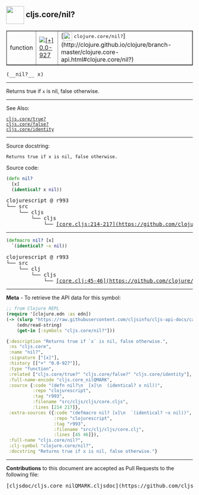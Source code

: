 ## <img width="48px" valign="middle" src="http://i.imgur.com/Hi20huC.png"> cljs.core/nil?

 <table border="1">
<tr>

<td>function</td>
<td><a href="https://github.com/cljsinfo/cljs-api-docs/tree/0.0-927"><img valign="middle" alt="[+] 0.0-927" src="https://img.shields.io/badge/+-0.0--927-lightgrey.svg"></a> </td>
<td>
[<img height="24px" valign="middle" src="http://i.imgur.com/1GjPKvB.png"> <samp>clojure.core/nil?</samp>](http://clojure.github.io/clojure/branch-master/clojure.core-api.html#clojure.core/nil?)
</td>
</tr>
</table>

 <samp>
(__nil?__ x)<br>
</samp>

---

Returns true if `x` is nil, false otherwise.

---


See Also:

[`cljs.core/true?`](cljs.core_trueQMARK.md)<br>
[`cljs.core/false?`](cljs.core_falseQMARK.md)<br>
[`cljs.core/identity`](cljs.core_identity.md)<br>

---

Source docstring:

```
Returns true if x is nil, false otherwise.
```

Source code:

```clj
(defn nil?
  [x]
  (identical? x nil))
```

 <pre>
clojurescript @ r993
└── src
    └── cljs
        └── cljs
            └── <ins>[core.cljs:214-217](https://github.com/clojure/clojurescript/blob/r993/src/cljs/cljs/core.cljs#L214-L217)</ins>
</pre>


---

```clj
(defmacro nil? [x]
  `(identical? ~x nil))
```

 <pre>
clojurescript @ r993
└── src
    └── clj
        └── cljs
            └── <ins>[core.clj:45-46](https://github.com/clojure/clojurescript/blob/r993/src/clj/cljs/core.clj#L45-L46)</ins>
</pre>

---

__Meta__ - To retrieve the API data for this symbol:

```clj
;; from Clojure REPL
(require '[clojure.edn :as edn])
(-> (slurp "https://raw.githubusercontent.com/cljsinfo/cljs-api-docs/catalog/cljs-api.edn")
    (edn/read-string)
    (get-in [:symbols "cljs.core/nil?"]))
```

```clj
{:description "Returns true if `x` is nil, false otherwise.",
 :ns "cljs.core",
 :name "nil?",
 :signature ["[x]"],
 :history [["+" "0.0-927"]],
 :type "function",
 :related ["cljs.core/true?" "cljs.core/false?" "cljs.core/identity"],
 :full-name-encode "cljs.core_nilQMARK",
 :source {:code "(defn nil?\n  [x]\n  (identical? x nil))",
          :repo "clojurescript",
          :tag "r993",
          :filename "src/cljs/cljs/core.cljs",
          :lines [214 217]},
 :extra-sources ({:code "(defmacro nil? [x]\n  `(identical? ~x nil))",
                  :repo "clojurescript",
                  :tag "r993",
                  :filename "src/clj/cljs/core.clj",
                  :lines [45 46]}),
 :full-name "cljs.core/nil?",
 :clj-symbol "clojure.core/nil?",
 :docstring "Returns true if x is nil, false otherwise."}

```

---

__Contributions__ to this document are accepted as Pull Requests to the following file:

 <pre>
[cljsdoc/cljs.core_nilQMARK.cljsdoc](https://github.com/cljsinfo/cljs-api-docs/blob/master/cljsdoc/cljs.core_nilQMARK.cljsdoc)
</pre>

